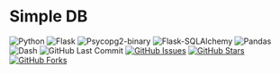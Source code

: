# Simple DB


![Python](https://img.shields.io/badge/Python-3.7-blue.svg?logo=python&longCache=true&logoColor=white&colorB=23a8e2&style=flat-square&colorA=36363e)
![Flask](https://img.shields.io/badge/flask-1.0.2-blue.svg?longCache=true&logo=flask&style=flat-square&logoColor=white&colorB=23a8e2&colorA=36363e)
![Psycopg2-binary](https://img.shields.io/badge/Psycopg2--Binary-v2.7.7-red.svg?longCache=true&style=flat-square&logo=PostgreSQL&logoColor=white&colorA=36363e)
![Flask-SQLAlchemy](https://img.shields.io/badge/Flask--SQLAlchemy-2.3.2-red.svg?longCache=true&style=flat-square&logo=scala&logoColor=white&colorA=36363e)
![Pandas](https://img.shields.io/badge/pandas-v0.24.2-blue.svg?longCache=true&logo=python&longCache=true&style=flat-square&logoColor=white&colorB=23a8e2&colorA=36363e)
![Dash](https://img.shields.io/badge/dash-v0.40.0-blue.svg?longCache=true&logo=python&longCache=true&style=flat-square&logoColor=white&colorB=23a8e2&colorA=36363e)
![GitHub Last Commit](https://img.shields.io/github/last-commit/google/skia.svg?style=flat-square&colorA=36363e)
[![GitHub Issues](https://img.shields.io/github/issues/toddbirchard/simple-db.svg?style=flat-square&colorA=36363e)](https://github.com/toddbirchard/simple-db/issues)
[![GitHub Stars](https://img.shields.io/github/stars/toddbirchard/simple-db.svg?style=flat-square&colorB=e3bb18&colorA=36363e)](https://github.com/toddbirchard/simple-db/stargazers)
[![GitHub Forks](https://img.shields.io/github/forks/toddbirchard/simple-db.svg?style=flat-square&colorA=36363e)](https://github.com/toddbirchard/simple-db/network)
